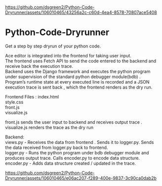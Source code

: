 
https://github.com/dsgreen2/Python-Code-Dryrunner/assets/106010465/43256a2c-c60d-4ea4-8578-70807ace5408
# Python-Code-Dryrunner
Get a step by step dryrun of your python code.

Ace editor is integrated into the frontend for taking user input.
<br>The frontend uses Fetch API to send the code entered to the backend and receive back the execution trace.
<br>Backend uses the Django framework and executes the python program under supervision of the standard python debugger module(bdb) .
<br>Program’s runtime state at every executed line is recorded and a JSON execution trace is sent back , which the frontend renders as the dry run.<br>

Frontend Files : index.html <br>style.css<br>front.js <br>visualize.js<br>

front.js sends the user input to backend and receives output trace .<br>
visualize.js renders the trace as the dry run<br>


Backend: <br>
views.py - Receives the data from frontend . Sends it to logger.py. Sends the data received from logger.py back to frontend.<br>
logger.py - Runs the python program under bdb debugger module and produces output trace. Calls encoder.py to encode data structure.<br>
encoder.py - Adds data structure created / updated in the trace.<br>
 
 
 


https://github.com/dsgreen2/Python-Code-Dryrunner/assets/106010465/e06ac207-f289-400e-9837-3c90ca0dab2b

